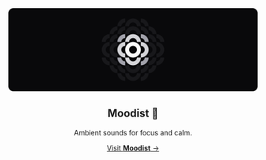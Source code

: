 <div align="center">
  <img src="/assets/banner.svg" alt="Moodist Logo Banner" />
  <h2>Moodist 🌲</h2>
  <p>Ambient sounds for focus and calm.</p>
  <a href="https://moodist.app">Visit <strong>Moodist</strong> →</a>
</div>
